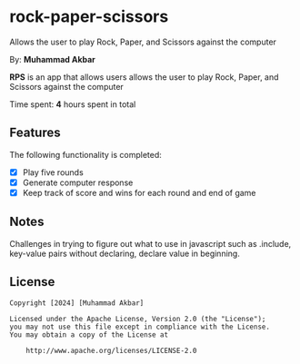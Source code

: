 # rock-paper-scissors
Allows the user to play Rock, Paper, and Scissors against the computer 

By: **Muhammad Akbar**

**RPS** is an app that allows users allows the user to play Rock, Paper, and Scissors against the computer 

Time spent: **4** hours spent in total

## Features

The following functionality is completed:

- [x] Play five rounds
- [x] Generate computer response
- [x] Keep track of score and wins for each round and end of game

## Notes

Challenges in trying to figure out what to use in javascript such as .include, key-value pairs without declaring, declare value in beginning.

## License

    Copyright [2024] [Muhammad Akbar]

    Licensed under the Apache License, Version 2.0 (the "License");
    you may not use this file except in compliance with the License.
    You may obtain a copy of the License at

        http://www.apache.org/licenses/LICENSE-2.0
